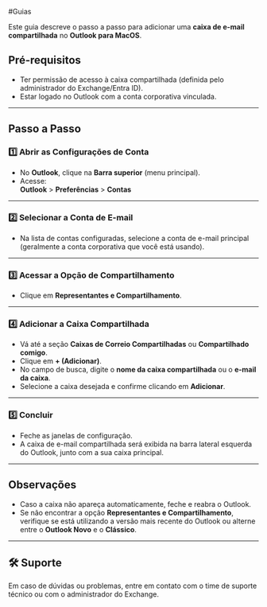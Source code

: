 #Guias 

Este guia descreve o passo a passo para adicionar uma **caixa de e-mail compartilhada** no **Outlook para MacOS**.

## Pré-requisitos

- Ter permissão de acesso à caixa compartilhada (definida pelo administrador do Exchange/Entra ID).
- Estar logado no Outlook com a conta corporativa vinculada.

---

## Passo a Passo

### 1️⃣ Abrir as Configurações de Conta

- No **Outlook**, clique na **Barra superior** (menu principal).
- Acesse:  
  **Outlook** > **Preferências** > **Contas**

---

### 2️⃣ Selecionar a Conta de E-mail

- Na lista de contas configuradas, selecione a conta de e-mail principal (geralmente a conta corporativa que você está usando).

---

### 3️⃣ Acessar a Opção de Compartilhamento

- Clique em **Representantes e Compartilhamento**.

---

### 4️⃣ Adicionar a Caixa Compartilhada

- Vá até a seção **Caixas de Correio Compartilhadas** ou **Compartilhado comigo**.
- Clique em **+ (Adicionar)**.
- No campo de busca, digite o **nome da caixa compartilhada** ou o **e-mail da caixa**.
- Selecione a caixa desejada e confirme clicando em **Adicionar**.

---

### 5️⃣ Concluir

- Feche as janelas de configuração.
- A caixa de e-mail compartilhada será exibida na barra lateral esquerda do Outlook, junto com a sua caixa principal.

---

## Observações

- Caso a caixa não apareça automaticamente, feche e reabra o Outlook.
- Se não encontrar a opção **Representantes e Compartilhamento**, verifique se está utilizando a versão mais recente do Outlook ou alterne entre o **Outlook Novo** e o **Clássico**.

---

## 🛠 Suporte

Em caso de dúvidas ou problemas, entre em contato com o time de suporte técnico ou com o administrador do Exchange.